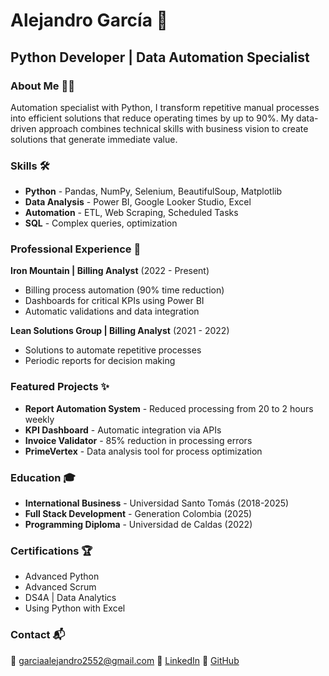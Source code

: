 # Alejandro García 🚀
## Python Developer | Data Automation Specialist

### About Me 👨‍💻

Automation specialist with Python, I transform repetitive manual processes into efficient solutions that reduce operating times by up to 90%. My data-driven approach combines technical skills with business vision to create solutions that generate immediate value.

### Skills 🛠️

- **Python** - Pandas, NumPy, Selenium, BeautifulSoup, Matplotlib
- **Data Analysis** - Power BI, Google Looker Studio, Excel
- **Automation** - ETL, Web Scraping, Scheduled Tasks
- **SQL** - Complex queries, optimization

### Professional Experience 💼

**Iron Mountain | Billing Analyst** (2022 - Present)
- Billing process automation (90% time reduction)
- Dashboards for critical KPIs using Power BI
- Automatic validations and data integration

**Lean Solutions Group | Billing Analyst** (2021 - 2022)
- Solutions to automate repetitive processes
- Periodic reports for decision making

### Featured Projects ✨

- **Report Automation System** - Reduced processing from 20 to 2 hours weekly
- **KPI Dashboard** - Automatic integration via APIs
- **Invoice Validator** - 85% reduction in processing errors
- **PrimeVertex** - Data analysis tool for process optimization

### Education 🎓

- **International Business** - Universidad Santo Tomás (2018-2025)
- **Full Stack Development** - Generation Colombia (2025)
- **Programming Diploma** - Universidad de Caldas (2022)

### Certifications 🏆

- Advanced Python
- Advanced Scrum
- DS4A | Data Analytics
- Using Python with Excel

### Contact 📬

📧 garciaalejandro2552@gmail.com
🔗 [LinkedIn](https://www.linkedin.com/in/alejandrogarcia-38a9339a)
🐙 [GitHub](https://github.com/Alejog20)